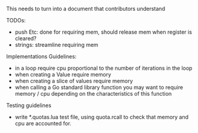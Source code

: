 This needs to turn into a document that contributors understand

TODOs:
- push Etc: done for requiring mem, should release mem when register is cleared?
- strings: streamline requiring mem

Implementations Guidelines:
- in a loop require cpu proportional to the number of iterations in the loop
- when creating a Value require memory
- when creating a slice of values require memory
- when calling a Go standard library function you may want to require memory /
  cpu depending on the characteristics of this function

Testing guidelines
- write *.quotas.lua test file, using quota.rcall to check that memory and cpu
  are accounted for.